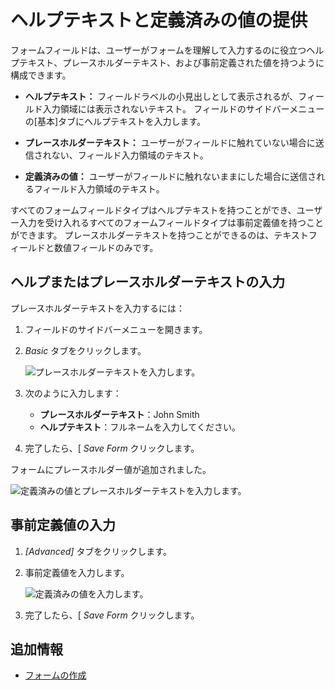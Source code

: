 # ヘルプテキストと定義済みの値の提供

フォームフィールドは、ユーザーがフォームを理解して入力するのに役立つヘルプテキスト、プレースホルダーテキスト、および事前定義された値を持つように構成できます。

  - **ヘルプテキスト：** フィールドラベルの小見出しとして表示されるが、フィールド入力領域には表示されないテキスト。 フィールドのサイドバーメニューの[基本]タブにヘルプテキストを入力します。

  - **プレースホルダーテキスト：** ユーザーがフィールドに触れていない場合に送信されない、フィールド入力領域のテキスト。

  - **定義済みの値：** ユーザーがフィールドに触れないままにした場合に送信されるフィールド入力領域のテキスト。

すべてのフォームフィールドタイプはヘルプテキストを持つことができ、ユーザー入力を受け入れるすべてのフォームフィールドタイプは事前定義値を持つことができます。 プレースホルダーテキストを持つことができるのは、テキストフィールドと数値フィールドのみです。

## ヘルプまたはプレースホルダーテキストの入力

プレースホルダーテキストを入力するには：

1.  フィールドのサイドバーメニューを開きます。

2.  *Basic* タブをクリックします。

    ![プレースホルダーテキストを入力します。](./providing-help-text-and-predefined-values/images/01.png)

3.  次のように入力します：

      - **プレースホルダーテキスト**：John Smith
      - **ヘルプテキスト**：フルネームを入力してください。

4.  完了したら、[ *Save Form* クリックします。

フォームにプレースホルダー値が追加されました。

![定義済みの値とプレースホルダーテキストを入力します。](./providing-help-text-and-predefined-values/images/02.png)

## 事前定義値の入力

1.  *[Advanced]* タブをクリックします。

2.  事前定義値を入力します。

    ![定義済みの値を入力します。](./providing-help-text-and-predefined-values/images/03.png)

3.  完了したら、[ *Save Form* クリックします。

## 追加情報

  - [フォームの作成](../creating-forms.md)
